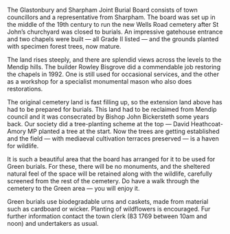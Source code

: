 The Glastonbury and Sharpham Joint Burial Board consists of town
councillors and a representative from Sharpham. The board was set up in
the middle of the 19th century to run the new Wells Road cemetery after
St John’s churchyard was closed to burials. An impressive gatehouse
entrance and two chapels were built — all Grade II listed — and the
grounds planted with specimen forest trees, now mature.

The land rises steeply, and there are splendid views across the levels
to the Mendip hills. The builder Rowley Bisgrove did a commendable job
restoring the chapels in 1992. One is still used for occasional
services, and the other as a workshop for a specialist monumental mason
who also does restorations.

The original cemetery land is fast filling up, so the extension land
above has had to be prepared for burials. This land had to be reclaimed
from Mendip council and it was consecrated by Bishop John Bickersteth
some years back. Our society did a tree-planting scheme at the top —
David Heathcoat-Amory MP planted a tree at the start. Now the trees are
getting established and the field — with mediaeval cultivation terraces
preserved — is a haven for wildlife.

It is such a beautiful area that the board has arranged for it to be
used for Green burials. For these, there will be no monuments, and the
sheltered natural feel of the space will be retained along with the
wildlife, carefully screened from the rest of the cemetery. Do have a
walk through the cemetery to the Green area — you will enjoy it.

Green burials use biodegradable urns and caskets, made from material
such as cardboard or wicker. Planting of wildflowers is encouraged. Fur
further information contact the town clerk (83 1769 between 10am and
noon) and undertakers as usual.
